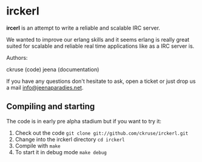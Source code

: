 # irckerl

**ircerl** is an attempt to write a reliable and scalable IRC server.

We wanted to improve our erlang skills and it seems erlang is really great suited for scalable and reliable real time applications like as a IRC server is.

Authors:

ckruse (code)
jeena (documentation)

If you have any questions don't hesitate to ask, open a ticket or just drop us a mail [info@jeenaparadies.net](mailto:info@jeenaparadies.net).

## Compiling and starting

The code is in early pre alpha stadium but if you want to try it:

1. Check out the code `git clone git://github.com/ckruse/irckerl.git`
2. Change into the irckerl directory `cd irckerl`
2. Compile with `make`
4. To start it in debug mode `make debug`
